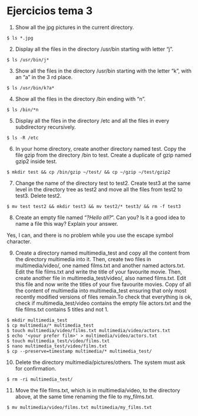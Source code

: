 # Ejercicios tema 3

1. Show all the jpg pictures in the current directory.

```console
$ ls *.jpg
```


2. Display all the files in the directory /usr/bin starting with letter “j”.

```console
$ ls /usr/bin/j*
```


3. Show all the files in the directory /usr/bin starting with the letter “k”, with an “a”
in the 3 rd place.

```console
$ ls /usr/bin/k?a*
```

4. Show all the files in the directory /bin ending with “n”.

```console
$ ls /bin/*n
```

5. Display all the files in the directory /etc and all the files in every subdirectory
recursively.

```console
$ ls -R /etc
```

6. In your home directory, create another directory named test. Copy the file gzip from
the directory /bin to test. Create a duplicate of gzip named gzip2 inside test.

```console
$ mkdir test && cp /bin/gzip ~/test/ && cp ~/gzip ~/test/gzip2
```

7. Change the name of the directory test to test2. Create test3 at the same level in
the directory tree as test2 and move all the files from test2 to test3. Delete test2.

```console
$ mv test test2 && mkdir test3 && mv test2/* test3/ && rm -f test3
```

8. Create an empty file named “*?Hello all?*”. Can you? Is it a good idea to name a file
this way? Explain your answer.

Yes, I can, and there is no problem while you use the escape symbol character.


9. Create a directory named multimedia_test and copy all the content from the
directory multimedia into it. Then, create two files in multimedia/video/, one
named films.txt and another named actors.txt. Edit the file films.txt and write
the title of your favourite movie. Then, create another file in multimedia_test/video/,
also named films.txt. Edit this file and now write the titles of your five favourite movies.
Copy of all the content of multimedia into multimedia_test ensuring that
only most recently modified versions of files remain.To check that
everything is ok, check if multimedia_test/video contains the empty file
actors.txt and the file films.txt contains 5 titles and not 1.

```console
$ mkdir multimedia_test
$ cp multimedia/* multimedia_test
$ touch multimedia/video/films.txt multimedia/video/actors.txt
$ echo '<your prefer film>' > multimedia/video/actors.txt
$ touch multimedia_test/video/films.txt
$ nano multimedia_test/video/films.txt
$ cp --preserve=timestamp multimedia/* multimedia_test/
```

10. Delete the directory multimedia/pictures/others. The system must ask for
confirmation.

```console
$ rm -ri multimedia_test/
```

11. Move the file films.txt, which is in multimedia/video, to the directory above,
at the same time renaming the file to my_films.txt.

```console
$ mv multimedia/video/films.txt multimedia/my_films.txt
```
